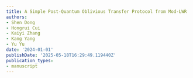 ```yaml
---
title: A Simple Post-Quantum Oblivious Transfer Protocol from Mod-LWR
authors:
- Shen Dong
- Hongrui Cui
- Kaiyi Zhang
- Kang Yang
- Yu Yu
date: '2024-01-01'
publishDate: '2025-05-18T16:29:49.119440Z'
publication_types:
- manuscript
---
```

